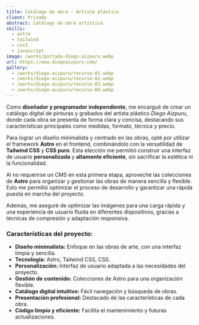 ```yaml
---
title: Catálogo de obra - Artista plástico
client: Privado
abstract: Catálogo de obra artística.
skills:
  - astro
  - tailwind
  - css3
  - javascript
image: /works/portada-diego-aizpuru.webp
url: https://www.diegoaizpuru.com/
gallery:
  - /works/diego-aizpuru/recurso-01.webp
  - /works/diego-aizpuru/recurso-02.webp
  - /works/diego-aizpuru/recurso-03.webp
  - /works/diego-aizpuru/recurso-04.webp
---
```

Como **diseñador y programador independiente**, me encargué de crear un catálogo digital de pinturas y grabados del artista plástico *Diego Aizpuru*, donde cada obra se presenta de forma clara y concisa, destacando sus características principales como medidas, formato, técnica y precio.

Para lograr un diseño minimalista y centrado en las obras, opté por utilizar el framework **Astro** en el frontend, combinándolo con la versatilidad de **Tailwind CSS** y **CSS puro**. Esta elección me permitió construir una interfaz de usuario **personalizada** y **altamente eficiente**, sin sacrificar la estética ni la funcionalidad.

Al no requerirse un CMS en esta primera etapa, aproveché las colecciones de **Astro** para organizar y gestionar las obras de manera sencilla y flexible. Esto me permitió optimizar el proceso de desarrollo y garantizar una rápida puesta en marcha del proyecto.

Además, me aseguré de optimizar las imágenes para una carga rápida y una experiencia de usuario fluida en diferentes dispositivos, gracias a técnicas de compresión y adaptación responsiva.

### **Características del proyecto:**

* **Diseño minimalista:** Enfoque en las obras de arte, con una interfaz limpia y sencilla.
* **Tecnología:** Astro, Tailwind CSS, CSS.
* **Personalización:** Interfaz de usuario adaptada a las necesidades del proyecto.
* **Gestión de contenido:** Colecciones de Astro para una organización flexible.
* **Catálogo digital intuitivo:** Fácil navegación y búsqueda de obras.
* **Presentación profesional:** Destacado de las características de cada obra.
* **Código limpio y eficiente:** Facilita el mantenimiento y futuras actualizaciones.
